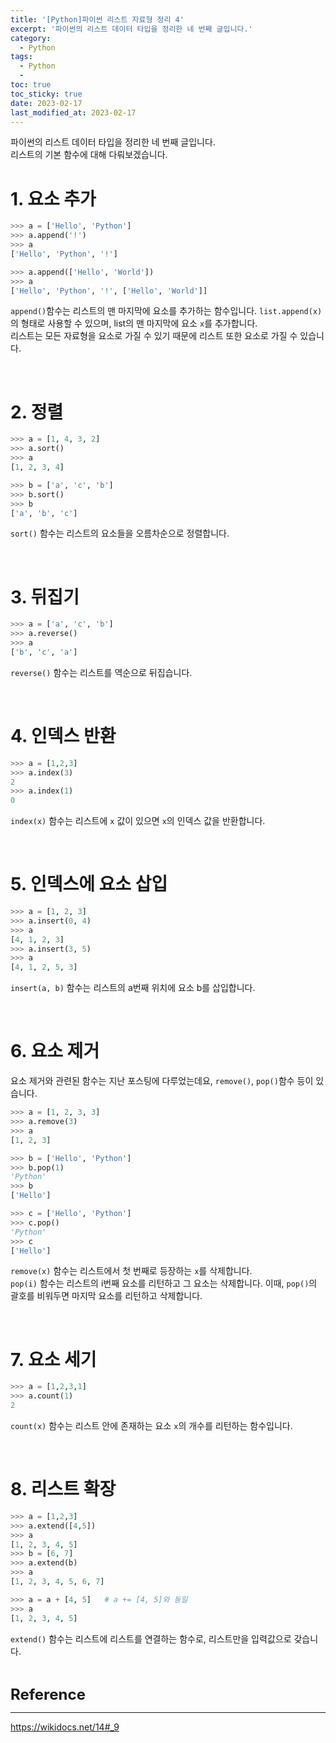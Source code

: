 ```yaml
---
title: '[Python]파이썬 리스트 자료형 정리 4'
excerpt: '파이썬의 리스트 데이터 타입을 정리한 네 번째 글입니다.'
category:
  - Python
tags:
  - Python
  - 
toc: true
toc_sticky: true
date: 2023-02-17
last_modified_at: 2023-02-17
---
```


파이썬의 리스트 데이터 타입을 정리한 네 번째 글입니다.  
리스트의 기본 함수에 대해 다뤄보겠습니다.

# 1. 요소 추가
```python
>>> a = ['Hello', 'Python']
>>> a.append('!')
>>> a
['Hello', 'Python', '!']

>>> a.append(['Hello', 'World'])
>>> a
['Hello', 'Python', '!', ['Hello', 'World']]
```

`append()`함수는 리스트의 맨 마지막에 요소를 추가하는 함수입니다. `list.append(x)`의 형태로 사용할 수 있으며, list의 맨 마지막에 요소 `x`를 추가합니다.  
리스트는 모든 자료형을 요소로 가질 수 있기 때문에 리스트 또한 요소로 가질 수 있습니다.

<br>

# 2. 정렬
```python
>>> a = [1, 4, 3, 2]
>>> a.sort()
>>> a
[1, 2, 3, 4]

>>> b = ['a', 'c', 'b']
>>> b.sort()
>>> b
['a', 'b', 'c']
```
`sort()` 함수는 리스트의 요소들을 오름차순으로 정렬합니다.

<br>

# 3. 뒤집기

```python
>>> a = ['a', 'c', 'b']
>>> a.reverse()
>>> a
['b', 'c', 'a']
```
`reverse()` 함수는 리스트를 역순으로 뒤집습니다. 

<br>

# 4. 인덱스 반환
```python
>>> a = [1,2,3]
>>> a.index(3)
2
>>> a.index(1)
0
```
`index(x)` 함수는 리스트에 `x` 값이 있으면 `x`의 인덱스 값을 반환합니다.

<br>

# 5. 인덱스에 요소 삽입
```python
>>> a = [1, 2, 3]
>>> a.insert(0, 4)
>>> a
[4, 1, 2, 3]
>>> a.insert(3, 5)
>>> a
[4, 1, 2, 5, 3]
```
`insert(a, b)` 함수는 리스트의 a번째 위치에 요소 b를 삽입합니다.

<br>

# 6. 요소 제거 
요소 제거와 관련된 함수는 지난 포스팅에 다루었는데요, `remove()`, `pop()`함수 등이 있습니다.


```python
>>> a = [1, 2, 3, 3]
>>> a.remove(3)
>>> a
[1, 2, 3]

>>> b = ['Hello', 'Python']
>>> b.pop(1)
'Python'
>>> b
['Hello']

>>> c = ['Hello', 'Python']
>>> c.pop()
'Python'
>>> c
['Hello']
``` 
`remove(x)` 함수는 리스트에서 첫 번째로 등장하는 `x`를 삭제합니다.  
`pop(i)` 함수는 리스트의 i번째 요소를 리턴하고 그 요소는 삭제합니다. 이때, `pop()`의 괄호를 비워두면 마지막 요소를 리턴하고 삭제합니다.

<br>

# 7. 요소 세기
```python
>>> a = [1,2,3,1]
>>> a.count(1)
2
```
`count(x)` 함수는 리스트 안에 존재하는 요소 `x`의 개수를 리턴하는 함수입니다.

<br>

# 8. 리스트 확장
```python
>>> a = [1,2,3]
>>> a.extend([4,5])
>>> a
[1, 2, 3, 4, 5]
>>> b = [6, 7]
>>> a.extend(b)
>>> a
[1, 2, 3, 4, 5, 6, 7]

>>> a = a + [4, 5]   # a += [4, 5]와 동일 
>>> a
[1, 2, 3, 4, 5]
```
`extend()` 함수는 리스트에 리스트를 연결하는 함수로, 리스트만을 입력값으로 갖습니다.

<br>

<span style='font-size:18pt'>**Reference**</span> 

------------

<https://wikidocs.net/14#_9>